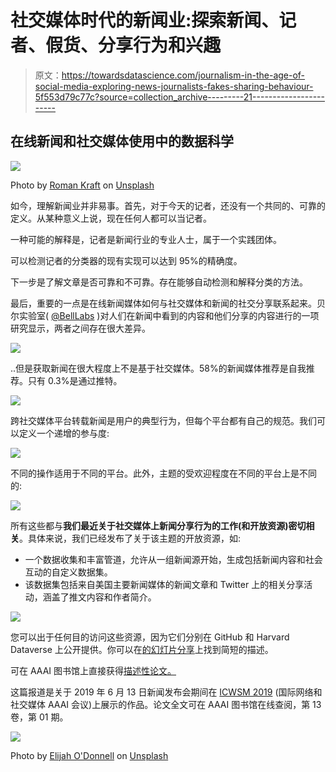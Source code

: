 # 社交媒体时代的新闻业:探索新闻、记者、假货、分享行为和兴趣

> 原文：<https://towardsdatascience.com/journalism-in-the-age-of-social-media-exploring-news-journalists-fakes-sharing-behaviour-5f553d79c77c?source=collection_archive---------21----------------------->

## 在线新闻和社交媒体使用中的数据科学

![](img/27688a646cd716334b332c04616ae018.png)

Photo by [Roman Kraft](https://unsplash.com/@romankraft?utm_source=medium&utm_medium=referral) on [Unsplash](https://unsplash.com?utm_source=medium&utm_medium=referral)

如今，理解新闻业并非易事。首先，对于今天的记者，还没有一个共同的、可靠的定义。从某种意义上说，现在任何人都可以当记者。

一种可能的解释是，记者是新闻行业的专业人士，属于一个实践团体。

可以检测记者的分类器的现有实现可以达到 95%的精确度。

下一步是了解文章是否可靠和不可靠。存在能够自动检测和解释分类的方法。

最后，重要的一点是在线新闻媒体如何与社交媒体和新闻的社交分享联系起来。贝尔实验室( [@BellLabs](https://twitter.com/BellLabs) )对人们在新闻中看到的内容和他们分享的内容进行的一项研究显示，两者之间存在很大差异。

![](img/0c3d02731254f5742ff33cd903350114.png)

..但是获取新闻在很大程度上不是基于社交媒体。58%的新闻媒体推荐是自我推荐。只有 0.3%是通过推特。

![](img/699565db70f567d0e1c3c0088912a3f0.png)

跨社交媒体平台转载新闻是用户的典型行为，但每个平台都有自己的规范。我们可以定义一个递增的参与度:

![](img/112e77967e7fe5882a7dfc6e2a9e86bd.png)

不同的操作适用于不同的平台。此外，主题的受欢迎程度在不同的平台上是不同的:

![](img/4578c71d8eb07eccf30d3e117d1faa3b.png)

所有这些都与**我们最近关于社交媒体上新闻分享行为的工作(和开放资源)密切相关**。具体来说，我们已经发布了关于该主题的开放资源，如:

*   一个数据收集和丰富管道，允许从一组新闻源开始，生成包括新闻内容和社会互动的自定义数据集。
*   该数据集包括来自美国主要新闻媒体的新闻文章和 Twitter 上的相关分享活动，涵盖了推文内容和作者简介。

![](img/564c5cd921419a65b16b09dc5930042e.png)

您可以出于任何目的访问这些资源，因为它们分别在 GitHub 和 Harvard Dataverse 上公开提供。你可以在[的幻灯片分享](https://www.slideshare.net/mbrambil/news-sharing-user-behaviour-on-twitter-a-comprehensive-data-collection-of-news-articles-and-social-interactions-149408556)上找到简短的描述。

可在 AAAI 图书馆上直接获得[描述性论文。](https://www.aaai.org/ojs/index.php/ICWSM/article/view/3256)

这篇报道是关于 2019 年 6 月 13 日新闻发布会期间在 [ICWSM 2019](http://icwsm.org/2019/) (国际网络和社交媒体 AAAI 会议)上展示的作品。论文全文可在 AAAI 图书馆在线查阅，第 13 卷，第 01 期。

![](img/96e176a52fd882982ffd23a39964069b.png)

Photo by [Elijah O'Donnell](https://unsplash.com/@elijahsad?utm_source=medium&utm_medium=referral) on [Unsplash](https://unsplash.com?utm_source=medium&utm_medium=referral)